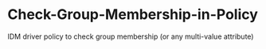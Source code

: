 # Check-Group-Membership-in-Policy
IDM driver policy to check group membership (or any multi-value attribute)
